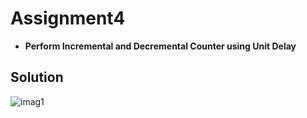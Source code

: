 # Assignment4

* **Perform Incremental and Decremental Counter using Unit Delay** 

## **Solution**

![imag1](https://github.com/Omarmedhat0/ITI_Intake44_Matlab/assets/108958395/e26cfd22-54ed-4164-8a56-e2318ce79858)
